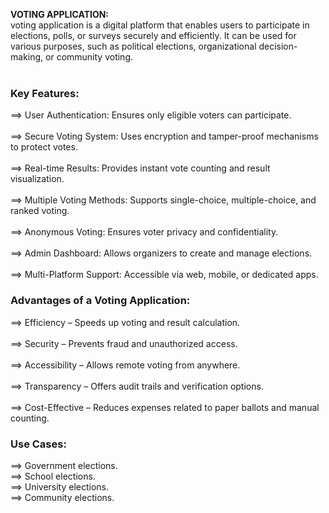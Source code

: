 **VOTING APPLICATION:**<br>
voting application is a digital platform that enables users to participate in elections, polls, or surveys securely and efficiently.
It can be used for various purposes, such as political elections, organizational decision-making, or community voting.  
<br>
### **Key Features:**  <br>
==> User Authentication: Ensures only eligible voters can participate.<br>  
==> Secure Voting System: Uses encryption and tamper-proof mechanisms to protect votes.<br>  
==> Real-time Results: Provides instant vote counting and result visualization.<br>   
==> Multiple Voting Methods: Supports single-choice, multiple-choice, and ranked voting.<br>  
==> Anonymous Voting: Ensures voter privacy and confidentiality.<br>    
==> Admin Dashboard: Allows organizers to create and manage elections.<br>    
==> Multi-Platform Support: Accessible via web, mobile, or dedicated apps.<br>
### **Advantages of a Voting Application:** <br>
==> Efficiency – Speeds up voting and result calculation.<br>  
==> Security – Prevents fraud and unauthorized access.<br>  
==> Accessibility – Allows remote voting from anywhere.<br>  
==> Transparency – Offers audit trails and verification options.<br>   
==> Cost-Effective – Reduces expenses related to paper ballots and manual counting.<br>  
  ###  **Use Cases:** <br>
==> Government elections.<br>
==> School elections.<br>
==> University elections.<br>
==> Community elections.

